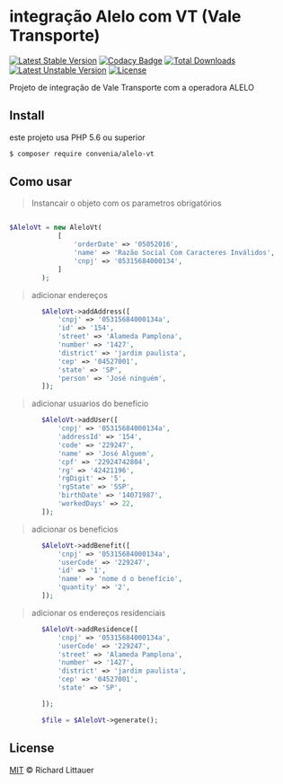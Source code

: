 # integração Alelo com VT (Vale Transporte)


[![Latest Stable Version](https://poser.pugx.org/convenia/alelo-vt/v/stable)](https://packagist.org/packages/convenia/alelo-vt)
[![Codacy Badge](https://api.codacy.com/project/badge/Grade/6f936d69d94f4e5eaf67877b50ef1628)](https://www.codacy.com/app/euventura/alelo-vt?utm_source=github.com&amp;utm_medium=referral&amp;utm_content=convenia/alelo-vt&amp;utm_campaign=Badge_Grade)
[![Total Downloads](https://poser.pugx.org/convenia/alelo-vt/downloads)](https://packagist.org/packages/convenia/alelo-vt)
[![Latest Unstable Version](https://poser.pugx.org/convenia/alelo-vt/v/unstable)](https://packagist.org/packages/convenia/alelo-vt)
[![License](https://poser.pugx.org/convenia/alelo-vt/license)](https://packagist.org/packages/convenia/alelo-vt)


Projeto de integração de Vale Transporte com a operadora ALELO

## Install

este projeto usa PHP 5.6 ou superior

```sh
$ composer require convenia/alelo-vt
```

## Como usar

> Instancair o objeto com os parametros obrigatórios
```php

$AleloVt = new AleloVt(
            [
                'orderDate' => '05052016',
                'name' => 'Razão Social Com Caracteres Inválidos',
                'cnpj' => '05315684000134',
            ]
        );
```
> adicionar endereços
```php
        $AleloVt->addAddress([
            'cnpj' => '05315684000134a',
            'id' => '154',
            'street' => 'Alameda Pamplona',
            'number' => '1427',
            'district' => 'jardim paulista',
            'cep' => '04527001',
            'state' => 'SP',
            'person' => 'José ninguém',
        ]);
```
> adicionar usuarios do benefício
```php
        $AleloVt->addUser([
            'cnpj' => '05315684000134a',
            'addressId' => '154',
            'code' => '229247',
            'name' => 'José Alguem',
            'cpf' => '22924742804',
            'rg' => '42421196',
            'rgDigit' => '5',
            'rgState' => 'SSP',
            'birthDate' => '14071987',
            'workedDays' => 22,
        ]);
```
> adicionar os beneficios
```php
        $AleloVt->addBenefit([
            'cnpj' => '05315684000134a',
            'userCode' => '229247',
            'id' => '1',
            'name' => 'nome d o benefício',
            'quantity' => '2',
        ]);
```
> adicionar os endereços residenciais
```php
        $AleloVt->addResidence([
            'cnpj' => '05315684000134a',
            'userCode' => '229247',
            'street' => 'Alameda Pamplona',
            'number' => '1427',
            'district' => 'jardim paulista',
            'cep' => '04527001',
            'state' => 'SP',

        ]);

        $file = $AleloVt->generate();
```

## License

[MIT](LICENSE) © Richard Littauer